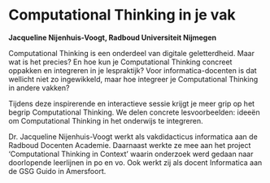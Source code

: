 # Computational Thinking in je vak

**Jacqueline Nijenhuis-Voogt, Radboud Universiteit Nijmegen**

Computational Thinking is een onderdeel van digitale geletterdheid.
Maar wat is het precies? En hoe kun je Computational Thinking concreet
oppakken en integreren in je lespraktijk? Voor informatica-docenten is dat
wellicht niet zo ingewikkeld, maar hoe integreer je Computational Thinking in
andere vakken?

Tijdens deze inspirerende en interactieve sessie krijgt je meer grip op het
begrip Computational Thinking. We delen concrete lesvoorbeelden: ideeën om
Computational Thinking in het onderwijs te integreren.

Dr. Jacqueline Nijenhuis-Voogt werkt als vakdidacticus informatica aan de
Radboud Docenten Academie. Daarnaast werkte ze mee aan het project
‘Computational Thinking in Context’ waarin onderzoek werd gedaan naar
doorlopende leerlijnen in po en vo. Ook werkt zij als docent Informatica aan
de GSG Guido in Amersfoort.